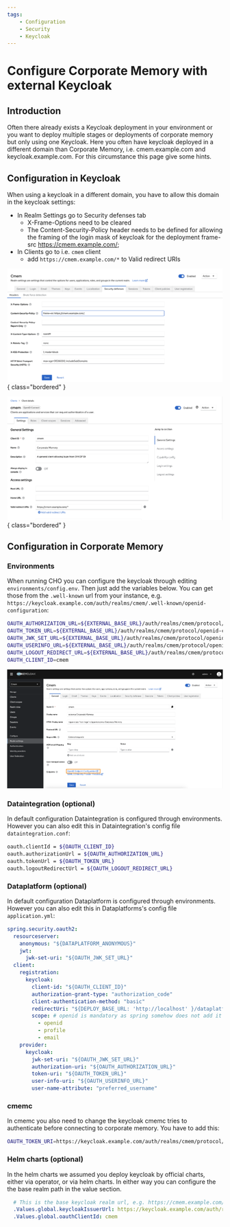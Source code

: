 ```yaml
---
tags:
    - Configuration
    - Security
    - Keycloak
---
```

# Configure Corporate Memory with external Keycloak

## Introduction

Often there already exists a Keycloak deployment in your environment or you want to deploy multiple stages or deployments of corporate memory but only using one Keycloak. Here you often have keycloak deployed in a different domain than Corporate Memory, i.e. cmem.example.com and keycloak.example.com. For this circumstance this page give some hints.

## Configuration in Keycloak

When using a keycloak in a different domain, you have to allow this domain in the keycloak settings:

-   In Realm Settings go to Security defenses tab
    -   X-Frame-Options need to be cleared
    -   The Content-Security-Policy header needs to be defined for allowing the framing of the login mask of keycloak for the deployment frame-src <https://cmem.example.com/>;
-   In Clients go to i.e. `cmem` client
    -   add `https://cmem.example.com/*` to Valid redirect URIs

![CSP-settings](CSP-settings.png){ class="bordered" }

![Client redirect URI](client-redirect-uri.png){ class="bordered" }

## Configuration in Corporate Memory

### Environments

When running CHO you can configure the keycloak through editing `environments/config.env`. Then just add the variables below. You can get those from the `.well-known` url from your instance, e.g. `https://keycloak.example.com/auth/realms/cmem/.well-known/openid-configuration`:

```bash
OAUTH_AUTHORIZATION_URL=${EXTERNAL_BASE_URL}/auth/realms/cmem/protocol/openid-connect/auth
OAUTH_TOKEN_URL=${EXTERNAL_BASE_URL}/auth/realms/cmem/protocol/openid-connect/token
OAUTH_JWK_SET_URL=${EXTERNAL_BASE_URL}/auth/realms/cmem/protocol/openid-connect/certs
OAUTH_USERINFO_URL=${EXTERNAL_BASE_URL}/auth/realms/cmem/protocol/openid-connect/userinfo
OAUTH_LOGOUT_REDIRECT_URL=${EXTERNAL_BASE_URL}/auth/realms/cmem/protocol/openid-connect/logout?redirect_uri=${EXTERNAL_BASE_URL}
OAUTH_CLIENT_ID=cmem
```

![well-known configuration](well-known-config.png)

### Dataintegration (optional)

In default configuration Dataintegration is configured through environments. However you can also edit this in Dataintegration's config file `dataintegration.conf`:

```bash
oauth.clientId = ${OAUTH_CLIENT_ID}
oauth.authorizationUrl = ${OAUTH_AUTHORIZATION_URL}
oauth.tokenUrl = ${OAUTH_TOKEN_URL}
oauth.logoutRedirectUrl = ${OAUTH_LOGOUT_REDIRECT_URL}
```

### Dataplatform (optional)

In default configuration Dataplatform is configured through environments. However you can also edit this in Dataplatforms's config file `application.yml`:

```yaml
spring.security.oauth2:
  resourceserver:
    anonymous: "${DATAPLATFORM_ANONYMOUS}"
    jwt:
      jwk-set-uri: "${OAUTH_JWK_SET_URL}"
  client:
    registration:
      keycloak:
        client-id: "${OAUTH_CLIENT_ID}"
        authorization-grant-type: "authorization_code"
        client-authentication-method: "basic"
        redirectUri: "${DEPLOY_BASE_URL: 'http://localhost' }/dataplatform/login/oauth2/code/{registrationId}"
        scope: # openid is mandatory as spring somehow does not add it to the userinfo request
          - openid
          - profile
          - email
    provider:
      keycloak:
        jwk-set-uri: "${OAUTH_JWK_SET_URL}"
        authorization-uri: "${OAUTH_AUTHORIZATION_URL}"
        token-uri: "${OAUTH_TOKEN_URL}"
        user-info-uri: "${OAUTH_USERINFO_URL}"
        user-name-attribute: "preferred_username"
```

### cmemc

In cmemc you also need to change the keycloak cmemc tries to authenticate before connecting to corporate memory. You have to add this:

```bash
OAUTH_TOKEN_URI=https://keycloak.example.com/auth/realms/cmem/protocol/openid-connect/token
```

### Helm charts (optional)

In the helm charts we assumed you deploy keycloak by official charts, either via operator, or via helm charts. In either way you can configure the the base realm path in the value section.

```yaml
  # This is the base keycloak realm url, e.g. https://cmem.example.com/auth/realms/cmem
  .Values.global.keycloakIssuerUrl: https://keycloak.example.com/auth/realms/cmem
  .Values.global.oauthClientId: cmem
```
